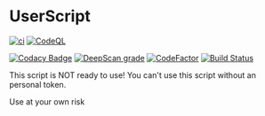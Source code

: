 # UserScript

[![ci](https://github.com/Wayfapper/UserScript/workflows/ci/badge.svg)](https://github.com/Wayfapper/UserScript/actions?query=workflow%3Aci) [![CodeQL](https://github.com/Wayfapper/UserScript/workflows/CodeQL/badge.svg)](https://github.com/Wayfapper/UserScript/actions?query=workflow%3ACodeQL)

[![Codacy Badge](https://app.codacy.com/project/badge/Grade/f06201cd21fc4f7ab76c893ac5a22099)](https://www.codacy.com/gh/Wayfapper/UserScript/dashboard?utm_source=github.com&amp;utm_medium=referral&amp;utm_content=Wayfapper/UserScript&amp;utm_campaign=Badge_Grade) [![DeepScan grade](https://deepscan.io/api/teams/12408/projects/15432/branches/308412/badge/grade.svg)](https://deepscan.io/dashboard#view=project&tid=12408&pid=15432&bid=308412) [![CodeFactor](https://www.codefactor.io/repository/github/wayfapper/userscript/badge)](https://www.codefactor.io/repository/github/wayfapper/userscript) [![Build Status](https://scrutinizer-ci.com/g/Wayfapper/UserScript/badges/build.png?b=main)](https://scrutinizer-ci.com/g/Wayfapper/UserScript/build-status/main)

This script is NOT ready to use! You can't use this script without an personal token.

Use at your own risk
